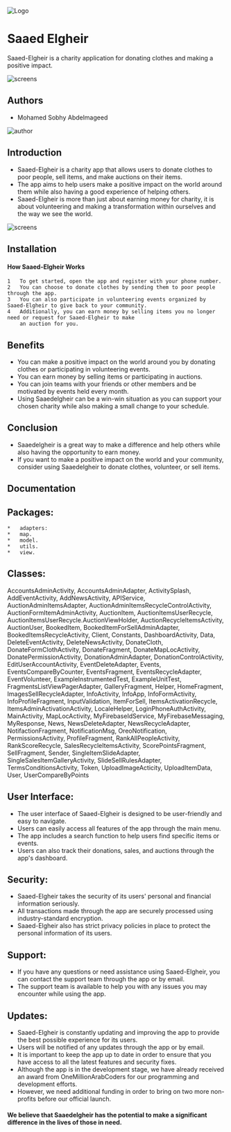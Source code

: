 ![Logo](https://iili.io/HRgFtTX.md.png)


# Saaed Elgheir

Saaed-Elgheir is a charity application for donating clothes and making a positive impact.

![screens](https://iili.io/HRr2yhu.png)

## Authors
- Mohamed Sobhy Abdelmageed 

![author](https://iili.io/HRiSR5l.jpg)


## Introduction
 - Saaed-Elgheir is a charity app that allows users to donate clothes to poor people, sell items, and make auctions on their items.
 - The app aims to help users make a positive impact on the world around them while also having a good experience of helping others.
 - Saaed-Elgheir is more than just about earning money for charity, it is about volunteering and making a transformation within ourselves and the way we see the world.


![screens](https://iili.io/HRgmK67.md.png)

## Installation
#### How Saaed-Elgheir Works

	1	To get started, open the app and register with your phone number.
	2	You can choose to donate clothes by sending them to poor people through the app.
	3	You can also participate in volunteering events organized by Saaed-Elgheir to give back to your community.
	4	Additionally, you can earn money by selling items you no longer need or request for Saaed-Elgheir to make 
		an auction for you.
    

## Benefits
 - You can make a positive impact on the world around you by donating clothes or participating in volunteering events.
 - You can earn money by selling items or participating in auctions.
 - You can join teams with your friends or other members and be motivated by events held every month.
 - Using Saaedelgheir can be a win-win situation as you can support your chosen charity while also making a small change 
   to your schedule.


## Conclusion
 - Saaedelgheir is a great way to make a difference and help others while also having the opportunity to earn money.
 - If you want to make a positive impact on the world and your community, consider using Saaedelgheir to donate clothes, 
   volunteer, or sell items.

## Documentation 

## Packages:
	*	adapters:
	*	map.
	*	model.
	*	utils.
	*	view.


## Classes:
AccountsAdminActivity,
AccountsAdminAdapter,
ActivitySplash,
AddEventActivity,
AddNewsActivity,
APIService,
AuctionAdminItemsAdapter,
AuctionAdminItemsRecycleControlActivity,
AuctionFormItemAdminActivity,
AuctionItem,
AuctionItemsUserRecycle,
AuctionItemsUserRecycle.AuctionViewHolder,
AuctionRecycleItemsActivity,
AuctionUser,
BookedItem,
BookedItemForSellAdminAdapter,
BookedItemsRecycleActivity,
Client,
Constants,
DashboardActivity,
Data,
DeleteEventActivity,
DeleteNewsActivity,
DonateCloth,
DonateFormClothActivity,
DonateFragment,
DonateMapLocActivity,
DonatePermissionActivity,
DonationAdminAdapter,
DonationControlActivity,
EditUserAccountActivity,
EventDeleteAdapter,
Events,
EventsCompareByCounter,
EventsFragment,
EventsRecycleAdapter,
EventVolunteer,
ExampleInstrumentedTest,
ExampleUnitTest,
FragmentsListViewPagerAdapter,
GalleryFragment,
Helper,
HomeFragment,
ImagesSellRecycleAdapter,
InfoActivity,
InfoApp,
InfoFormActivity,
InfoProfileFragment,
InputValidation,
ItemForSell,
ItemsActivationRecycle,
ItemsAdminActivationActivity,
LocaleHelper,
LoginPhoneAuthActivity,
MainActivity,
MapLocActivity,
MyFirebaseIdService,
MyFirebaseMessaging,
MyResponse,
News,
NewsDeleteAdapter,
NewsRecycleAdapter,
NotifactionFragment,
NotificationMsg,
OreoNotification,
PermissionsActivity,
ProfileFragment,
RankAllPeopleActivity,
RankScoreRecycle,
SalesRecycleItemsActivity,
ScorePointsFragment,
SellFragment,
Sender,
SingleItemSlideAdapter,
SingleSalesItemGalleryActivity,
SlideSellRulesAdapter,
TermsConditionsActivity,
Token,
UploadImageActicity,
UploadItemData,
User,
UserCompareByPoints

## User Interface:
 - The user interface of Saaed-Elgheir is designed to be user-friendly and easy to navigate.
 - Users can easily access all features of the app through the main menu.
 - The app includes a search function to help users find specific items or events.
 - Users can also track their donations, sales, and auctions through the app's dashboard.

## Security:
 - Saaed-Elgheir takes the security of its users' personal and financial information seriously.
 - All transactions made through the app are securely processed using industry-standard encryption.
 - Saaed-Elgheir also has strict privacy policies in place to protect the personal information of its users.


## Support:
 - If you have any questions or need assistance using Saaed-Elgheir, you can contact the support team through the app or by email.
 - The support team is available to help you with any issues you may encounter while using the app.

## Updates:
 - Saaed-Elgheir is constantly updating and improving the app to provide the best possible experience for its users.
 - Users will be notified of any updates through the app or by email.
 - It is important to keep the app up to date in order to ensure that you have access to all the latest features and security fixes.
 - Although the app is in the development stage, we have already received an award from OneMillionArabCoders for our programming 
   and development efforts.
 - However, we need additional funding in order to bring on two more non-profits before our official launch.

 #### We believe that Saaedelgheir has the potential to make a significant difference in the lives of those in need.




